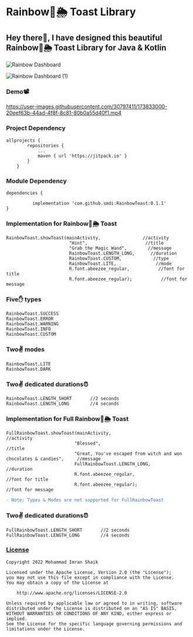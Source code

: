
# Rainbow🌈🌦 Toast Library

## Hey there👋, I have designed this beautiful Rainbow🌈🌦 Toast Library for Java & Kotlin

![Rainbow Dashboard](https://user-images.githubusercontent.com/30797411/173832748-4ab928f9-54e2-4f0a-9bd2-a77c14ea5b82.svg)

![Rainbow Dashboard (1)](https://user-images.githubusercontent.com/30797411/173832830-917e52d0-bb8b-422a-8bcd-18abc330337a.svg)

### Demo📽

https://user-images.githubusercontent.com/30797411/173833000-20eef63b-44ad-4f8f-8c81-80b0a55d40f1.mp4

### Project Dependency

```
allprojects {
		repositories {
			...
			maven { url 'https://jitpack.io' }
		}
	}
```

### Module Dependency

```
dependencies {
	        
          implementation 'com.github.smdi:RainbowToast:0.1.1'
}

```

### Implementation for Rainbow🌈🌦 Toast

```
RainbowToast.showToast(mainActivity,                //activity
                        "Hint",                      //title
                        "Grab the Magic Wand",        //message
                        RainbowToast.LENGTH_LONG,      //duration
                        RainbowToast.CUSTOM,            //type
                        RainbowToast.LITE,               //mode
                        R.font.abeezee_regular,           //font for title
                        R.font.abeezee_regular);           //font for message
```

### Five✋ types

```
RainbowToast.SUCCESS
RainbowToast.ERROR
RainbowToast.WARNING
RainbowToast.INFO
RainbowToast.CUSTOM
```

### Two✌ modes

```
RainbowToast.LITE
RainbowToast.DARK
```

### Two✌ dedicated durations⏰

```
RainbowToast.LENGTH_SHORT       //2 seconds
RainbowToast.LENGTH_LONG        //4 seconds
```

### Implementation for Full Rainbow🌈🌦 Toast

```
FullRainbowToast.showToast(mainActivity,                                                     //activity
                          "Blessed",                                                          //title
                          "Great, You've escaped from witch and won chocolates & candies",     //message
                          FullRainbowToast.LENGTH_LONG,                                         //duration
                          R.font.abeezee_regular,                                                //font for title
                          R.font.abeezee_regular);                                                //font for message
```

```diff
- Note: Types & Modes are not supported for FullRainbowToast
```

### Two✌ dedicated durations⏰

```
FullRainbowToast.LENGTH_SHORT       //2 seconds
FullRainbowToast.LENGTH_LONG        //4 seconds
```

### [License](http://www.apache.org/licenses/LICENSE-2.0)

```
Copyright 2022 Mohammad Imran Shaik

Licensed under the Apache License, Version 2.0 (the "License");
you may not use this file except in compliance with the License.
You may obtain a copy of the License at

	http://www.apache.org/licenses/LICENSE-2.0

Unless required by applicable law or agreed to in writing, software
distributed under the License is distributed on an "AS IS" BASIS,
WITHOUT WARRANTIES OR CONDITIONS OF ANY KIND, either express or implied.
See the License for the specific language governing permissions and
limitations under the License.
```
